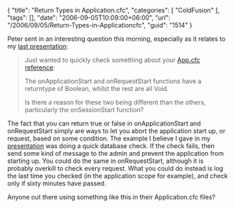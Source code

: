 {
	"title": "Return Types in Application.cfc",
	"categories": [
		"ColdFusion"
	],
	"tags": [],
	"date": "2006-09-05T10:09:00+06:00",
	"url": "/2006/09/05/Return-Types-in-Applicationcfc",
	"guid": "1514"
}

Peter sent in an interesting question this morning, especially as it relates to my <a href="http://ray.camdenfamily.com/index.cfm/2006/9/1/Applicationcfc-Presentation-Files--Recording-URL--Next-Meeting">last presentation</a>:

<blockquote>
Just wanted to quickly check something about your <a href="http://ray.camdenfamily.com/downloads/app.pdf">App.cfc reference</a>:

The onApplicationStart and onRequestStart functions have a returntype of Boolean, whilst the rest are all Void.

Is there a reason for these two being different
than the others, particularly the onSessionStart function? 
</blockquote>

The fact that you can return true or false in onApplicationStart and onRequestStart simply are ways to let you abort the application start up, or request, based on some condition. The example I believe I gave in my <a href="http://ray.camdenfamily.com/index.cfm/2006/9/1/Applicationcfc-Presentation-Files--Recording-URL--Next-Meeting">presentation</a> was doing a quick database check. If the check fails, then send some kind of message to the admin and prevent the application from starting up. You could do the same in onRequestStart, although it is probably overkill to check every request. What you could do instead is log the last time you checked (in the application scope for example), and check only if sixty minutes have passed. 

Anyone out there using something like this in their Application.cfc files?